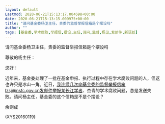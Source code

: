 ```yaml
---
layout: default
Lastmod: 2020-06-21T15:13:17.004698+00:00
date: 2020-06-21T15:13:15.009975+00:00
title: "请问基金委杨卫主任，贵委的监督举报信箱是个摆设吗"
author: ""
tags: [基金委,学术腐败,举报信,摆设,主任,请问,监督,杨卫,发邮件,新语丝]
---
```


请问基金委杨卫主任，贵委的监督举报信箱是个摆设吗

尊敬的杨主任：

您好！

近年来，基金委处理了一批在基金申报、执行过程中存在学术腐败问题的人，但这也许只是冰山一角。近日，我连续几次向基金委的监督举报信箱lzsj@nsfc.gov.cn发邮件举报某长江学者、杰青的学术腐败问题，总是发送失败。请问杨主任，基金委的这个信箱是不是个摆设？

余则成

(XYS20160119)

